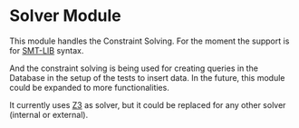 # Solver Module

This module handles the Constraint Solving. For the moment the support is for [SMT-LIB](https://smtlib.cs.uiowa.edu/) syntax.

And the constraint solving is being used for creating queries in the Database in the setup of the tests to insert data. In the future, this module could be expanded to more functionalities.

It currently uses [Z3](https://github.com/Z3Prover/z3) as solver, but it could be replaced for any other solver (internal or external). 